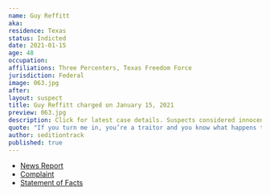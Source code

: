```yaml
---
name: Guy Reffitt
aka:
residence: Texas
status: Indicted
date: 2021-01-15
age: 48
occupation:
affiliations: Three Percenters, Texas Freedom Force
jurisdiction: Federal
image: 063.jpg
after:
layout: suspect
title: Guy Reffitt charged on January 15, 2021
preview: 063.jpg
description: Click for latest case details. Suspects considered innocent until proven guilty.
quote: "If you turn me in, you’re a traitor and you know what happens to traitors … traitors get shot"
author: seditiontrack
published: true
---
```


- [News Report](https://nypost.com/2021/01/18/rioter-guy-reffitt-threatened-to-shoot-kids-if-they-talked-to-fbi/)
- [Complaint](https://www.justice.gov/opa/page/file/1356126/download)
- [Statement of Facts](https://www.justice.gov/opa/page/file/1356111/download)